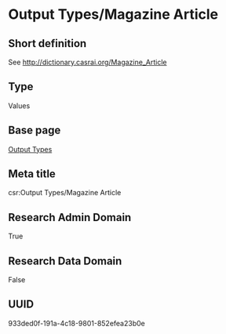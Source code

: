 # Output Types/Magazine Article
## Short definition
See http://dictionary.casrai.org/Magazine_Article
## Type
Values
## Base page
[Output Types](https://github.com/EuroCRIS/CASRAI-Dictionairies/blob/main/Objects/Output%20Types.md)
## Meta title
csr:Output Types/Magazine Article
## Research Admin Domain
True
## Research Data Domain
False
## UUID
933ded0f-191a-4c18-9801-852efea23b0e
